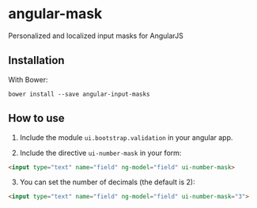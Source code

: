 angular-mask
============

Personalized and localized input masks for AngularJS

Installation
------------

With Bower:

```
bower install --save angular-input-masks
```

How to use
----------

1. Include the module ```ui.bootstrap.validation``` in your angular app.

2. Include the directive ```ui-number-mask``` in your form:

```html
<input type="text" name="field" ng-model="field" ui-number-mask>
```

3. You can set the number of decimals (the default is 2):

```html
<input type="text" name="field" ng-model="field" ui-number-mask="3">
```